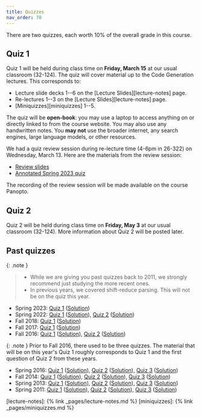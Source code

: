 ```yaml
---
title: Quizzes
nav_order: 70
---
```


There are two quizzes, each worth 10% of the overall grade in this course.

## Quiz 1

Quiz 1 will be held during class time on __Friday, March 15__ at our usual classroom (32-124).
The quiz will cover material up to the Code Generation lectures. This corresponds to:
- Lecture slide decks 1--6 on the [Lecture Slides][lecture-notes] page.
- Re-lectures 1--3 on the [Lecture Slides][lecture-notes] page.
- [Miniquizzes][miniquizzes] 1--5.

The quiz will be __open-book__: you may use a laptop to access anything on or directly linked to from the course website. You may also use any handwritten notes. You __may not__ use the broader internet, any search engines, large language models, or other resources.

We had a quiz review session during re-lecture time (4-6pm in 26-322) on Wednesday, March 13.
Here are the materials from the review session:
- [Review slides](/assets/documents/quiz-reviews/q1-review.pdf)
- [Annotated Spring 2023 quiz](/assets/documents/quiz-reviews/q1-review-2023sp-exam1.pdf)

The recording of the review session will be made available on the course Panopto.

## Quiz 2

Quiz 2 will be held during class time on __Friday, May 3__ at our usual classroom (32-124). More information about Quiz 2 will be posted later.

## Past quizzes

{: .note }
> - While we are giving you past quizzes back to 2011, we strongly recommend just studying the more recent ones.
> - In previous years, we covered shift-reduce parsing. This will not be on the quiz this year.

- Spring 2023: [Quiz 1](/assets/documents/quizzes/2023sp-exam1.pdf) ([Solution](/assets/documents/quizzes/2023sp-exam1-key.pdf))
- Spring 2022: [Quiz 1](/assets/documents/quizzes/2022sp-exam1.pdf) ([Solution](/assets/documents/quizzes/2022sp-exam1-key.pdf)), [Quiz 2](/assets/documents/quizzes/2022sp-exam2.pdf) ([Solution](/assets/documents/quizzes/2022sp-exam2-key.pdf))
- Fall 2018: [Quiz 1](/assets/documents/quizzes/2018fa-exam1.pdf) ([Solution](/assets/documents/quizzes/2018fa-exam1-key.pdf))
- Fall 2017: [Quiz 1](/assets/documents/quizzes/2017fa-exam1.pdf) ([Solution](/assets/documents/quizzes/2017fa-exam1-key.pdf))
- Fall 2016: [Quiz 1](/assets/documents/quizzes/2016fa-exam1.pdf) ([Solution](/assets/documents/quizzes/2016fa-exam1-key.pdf)), [Quiz 2](/assets/documents/quizzes/2016fa-exam2.pdf) ([Solution](/assets/documents/quizzes/2016fa-exam2-key.pdf))

{: .note }
Prior to Fall 2016, there used to be three quizzes. The material that will be on this year's Quiz 1 roughly corresponds to Quiz 1 and the first question of Quiz 2 from these years.

- Spring 2016: [Quiz 1](/assets/documents/quizzes/2016sp-exam1.pdf) ([Solution](/assets/documents/quizzes/2016sp-exam1-key.pdf)), [Quiz 2](/assets/documents/quizzes/2016sp-exam2.pdf) ([Solution](/assets/documents/quizzes/2016sp-exam2-key.pdf)), [Quiz 3](/assets/documents/quizzes/2016sp-exam3.pdf) ([Solution](/assets/documents/quizzes/2016sp-exam3-key.pdf))
- Fall 2014: [Quiz 1](/assets/documents/quizzes/2014-exam1.pdf) ([Solution](/assets/documents/quizzes/2014-exam1-key.pdf)), [Quiz 2](/assets/documents/quizzes/2014-exam2.pdf) ([Solution](/assets/documents/quizzes/2014-exam2-key.pdf)), [Quiz 3](/assets/documents/quizzes/2014-exam3.pdf) ([Solution](/assets/documents/quizzes/2014-exam3-key.pdf))
- Spring 2013: [Quiz 1](/assets/documents/quizzes/2013-exam1.pdf) ([Solution](/assets/documents/quizzes/2013-exam1-key.pdf)), [Quiz 2](/assets/documents/quizzes/2013-exam2.pdf) ([Solution](/assets/documents/quizzes/2013-exam2-key.pdf)), [Quiz 3](/assets/documents/quizzes/2013-exam3.pdf) ([Solution](/assets/documents/quizzes/2013-exam3-key.pdf))
- Spring 2011: [Quiz 1](/assets/documents/quizzes/2011-exam1.pdf) ([Solution](/assets/documents/quizzes/2011-exam1-key.pdf)), [Quiz 2](/assets/documents/quizzes/2011-exam2.pdf) ([Solution](/assets/documents/quizzes/2011-exam2-key.pdf)), [Quiz 3](/assets/documents/quizzes/2011-exam3.pdf) ([Solution](/assets/documents/quizzes/2011-exam3-key.pdf))



[lecture-notes]: {% link _pages/lecture-notes.md %}
[miniquizzes]: {% link _pages/miniquizzes.md %}